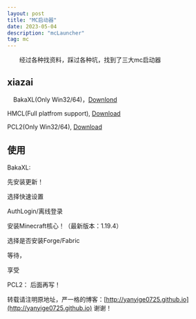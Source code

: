 ```yaml
---
layout: post
title: "MC启动器"
date: 2023-05-04
description: "mcLauncher"
tag: mc
---   
```


　　经过各种找资料，踩过各种坑，找到了三大mc启动器

## xiazai

　BakaXL(Only Win32/64)，[Downlond](https://contents.baka.zone/Release/BakaXL_Public_Ver_3.2.3.2.exe)
 
 
  HMCL(Full platfrom support), [Download](https://ci.huangyuhui.net/job/HMCL/)
  
  
  PCL2(Only Win32/64), [Download](https://ltcat.lanzoum.com/ia4ff0rbi28h)

## 使用
  BakaXL:
  
  先安装更新！
  
  选择快速设置
 
  AuthLogin/离线登录
  
  安装Minecraft核心！（最新版本：1.19.4）
  
  选择是否安装Forge/Fabric
  
  等待，
  
  享受
  
  PCL2：
  后面再写！
  
  

转载请注明原地址，严一格的博客：[http://yanyige0725.github.io](http://yanyige0725.github.io) 谢谢！
